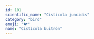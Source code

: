 ```yaml
---
id: 101
scientific_name: "Cisticola juncidis"
category: "bird"
emoji: "🐦"
name: "Cistícola buitrón"
---
```

